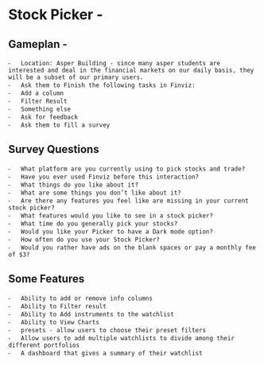 # Stock Picker - 

## Gameplan - 

	⁃	Location: Asper Building - since many asper students are interested and deal in the financial markets on our daily basis, they will be a subset of our primary users. 
	⁃	Ask them to Finish the following tasks in Finviz:
	⁃	Add a column
	⁃	Filter Result
	⁃	Something else 
	⁃	Ask for feedback
	⁃	Ask them to fill a survey

## Survey Questions
	⁃	What platform are you currently using to pick stocks and trade?
	⁃	Have you ever used Finviz before this interaction?
	⁃	What things do you like about it? 
	⁃	What are some things you don’t like about it?
	⁃	Are there any features you feel like are missing in your current stock picker?
	⁃	What features would you like to see in a stock picker?
	⁃	What time do you generally pick your stocks? 
	⁃	Would you like your Picker to have a Dark mode option?
	⁃	How often do you use your Stock Picker?
	⁃	Would you rather have ads on the blank spaces or pay a monthly fee of $3?

## Some Features 
	⁃	Ability to add or remove info columns
	⁃	Ability to Filter result
	⁃	Ability to Add instruments to the watchlist
	⁃	Ability to View Charts
	⁃	presets - allow users to choose their preset filters
	⁃	Allow users to add multiple watchlists to divide among their different portfolios
	⁃	A dashboard that gives a summary of their watchlist
